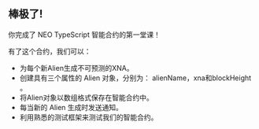 ## 棒极了! 

你完成了 NEO TypeScript 智能合约的第一堂课！

有了这个合约，我们可以：

- 为每个新Alien生成不可预测的XNA。
- 创建具有三个属性的 Alien 对象，分别为： alienName，xna和blockHeight 。
- 将Alien对象以数组格式保存在智能合约中。
- 每当新的 Alien 生成时发送通知。
- 利用熟悉的测试框架来测试我们的智能合约。

